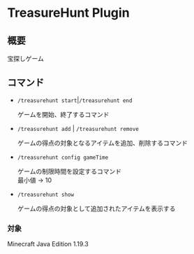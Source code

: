 # TreasureHunt Plugin

## 概要

宝探しゲーム


## コマンド

- ```/treasurehunt start```|```/treasurehunt end```

    ゲームを開始、終了するコマンド


- ```/treasurehunt add``` | ```/treasurehunt remove```

    ゲームの得点の対象となるアイテムを追加、削除するコマンド  


- ```/treasurehunt config gameTime```
    
    ゲームの制限時間を設定するコマンド  
    最小値 -> 10

- ```/treasurehunt show```

    ゲームの得点の対象として追加されたアイテムを表示する
### 対象
Minecraft Java Edition 1.19.3